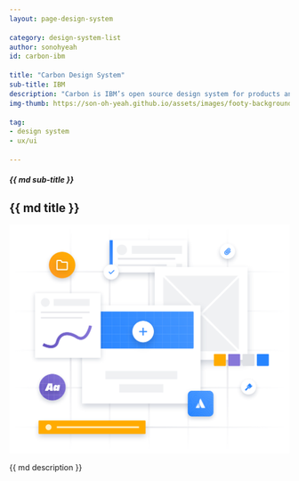 ```yaml
---
layout: page-design-system

category: design-system-list
author: sonohyeah
id: carbon-ibm

title: "Carbon Design System"
sub-title: IBM
description: "Carbon is IBM’s open source design system for products and digital experiences. With the IBM Design Language as its foundation, the system consists of working code, design tools and resources, human interface guidelines, and a vibrant community of contributors."
img-thumb: https://son-oh-yeah.github.io/assets/images/footy-background.jpg

tag:
- design system
- ux/ui

---
```



<h5 class="card-subtitle mb-2 text-muted text-uppercase">{{ md sub-title }}</h5>
<h2 class="card-title">{{ md title }}</h2>

![Picture 1](/assets/images/design-system/atlassian-homepage@2x.png) 

{{ md description }}
